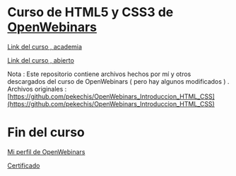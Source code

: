 # Curso de HTML5 y CSS3 de [OpenWebinars](https://openwebinars.net/)

[Link del curso , academia](https://openwebinars.net/academia/portada/html5-css3/)

[Link del curso , abierto](https://openwebinars.net/cursos/html5-css3/)

Nota : Este repositorio contiene archivos hechos por mí y otros descargados del curso de OpenWebinars ( pero hay algunos modificados ) .
Archivos originales : [https://github.com/pekechis/OpenWebinars_Introduccion_HTML_CSS](https://github.com/pekechis/OpenWebinars_Introduccion_HTML_CSS)

# Fin del curso

[Mi perfil de OpenWebinars](https://openwebinars.net/@juan-manuel-torres-martinez/)

[Certificado](https://openwebinars.net/cert/2Nejj)
